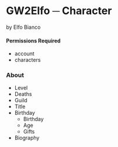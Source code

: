 # GW2Elfo ─ Character
by Elfo Bianco

#### Permissions Required
* account
* characters

### About
* Level
* Deaths
* Guild
* Title
* Birthday
  * Birthday
  * Age
  * Gifts
* Biography
